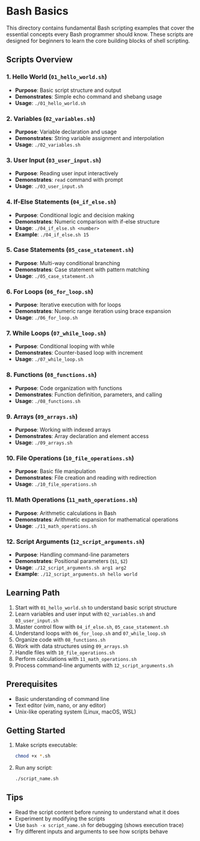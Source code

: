 # Bash Basics

This directory contains fundamental Bash scripting examples that cover the essential concepts every Bash programmer should know. These scripts are designed for beginners to learn the core building blocks of shell scripting.

## Scripts Overview

### 1. Hello World (`01_hello_world.sh`)
- **Purpose**: Basic script structure and output
- **Demonstrates**: Simple echo command and shebang usage
- **Usage**: `./01_hello_world.sh`

### 2. Variables (`02_variables.sh`)
- **Purpose**: Variable declaration and usage
- **Demonstrates**: String variable assignment and interpolation
- **Usage**: `./02_variables.sh`

### 3. User Input (`03_user_input.sh`)
- **Purpose**: Reading user input interactively
- **Demonstrates**: `read` command with prompt
- **Usage**: `./03_user_input.sh`

### 4. If-Else Statements (`04_if_else.sh`)
- **Purpose**: Conditional logic and decision making
- **Demonstrates**: Numeric comparison with if-else structure
- **Usage**: `./04_if_else.sh <number>`
- **Example**: `./04_if_else.sh 15`

### 5. Case Statements (`05_case_statement.sh`)
- **Purpose**: Multi-way conditional branching
- **Demonstrates**: Case statement with pattern matching
- **Usage**: `./05_case_statement.sh`

### 6. For Loops (`06_for_loop.sh`)
- **Purpose**: Iterative execution with for loops
- **Demonstrates**: Numeric range iteration using brace expansion
- **Usage**: `./06_for_loop.sh`

### 7. While Loops (`07_while_loop.sh`)
- **Purpose**: Conditional looping with while
- **Demonstrates**: Counter-based loop with increment
- **Usage**: `./07_while_loop.sh`

### 8. Functions (`08_functions.sh`)
- **Purpose**: Code organization with functions
- **Demonstrates**: Function definition, parameters, and calling
- **Usage**: `./08_functions.sh`

### 9. Arrays (`09_arrays.sh`)
- **Purpose**: Working with indexed arrays
- **Demonstrates**: Array declaration and element access
- **Usage**: `./09_arrays.sh`

### 10. File Operations (`10_file_operations.sh`)
- **Purpose**: Basic file manipulation
- **Demonstrates**: File creation and reading with redirection
- **Usage**: `./10_file_operations.sh`

### 11. Math Operations (`11_math_operations.sh`)
- **Purpose**: Arithmetic calculations in Bash
- **Demonstrates**: Arithmetic expansion for mathematical operations
- **Usage**: `./11_math_operations.sh`

### 12. Script Arguments (`12_script_arguments.sh`)
- **Purpose**: Handling command-line parameters
- **Demonstrates**: Positional parameters (`$1`, `$2`)
- **Usage**: `./12_script_arguments.sh arg1 arg2`
- **Example**: `./12_script_arguments.sh hello world`

## Learning Path

1. Start with `01_hello_world.sh` to understand basic script structure
2. Learn variables and user input with `02_variables.sh` and `03_user_input.sh`
3. Master control flow with `04_if_else.sh`, `05_case_statement.sh`
4. Understand loops with `06_for_loop.sh` and `07_while_loop.sh`
5. Organize code with `08_functions.sh`
6. Work with data structures using `09_arrays.sh`
7. Handle files with `10_file_operations.sh`
8. Perform calculations with `11_math_operations.sh`
9. Process command-line arguments with `12_script_arguments.sh`

## Prerequisites

- Basic understanding of command line
- Text editor (vim, nano, or any editor)
- Unix-like operating system (Linux, macOS, WSL)

## Getting Started

1. Make scripts executable:
   ```bash
   chmod +x *.sh
   ```

2. Run any script:
   ```bash
   ./script_name.sh
   ```

## Tips

- Read the script content before running to understand what it does
- Experiment by modifying the scripts
- Use `bash -x script_name.sh` for debugging (shows execution trace)
- Try different inputs and arguments to see how scripts behave